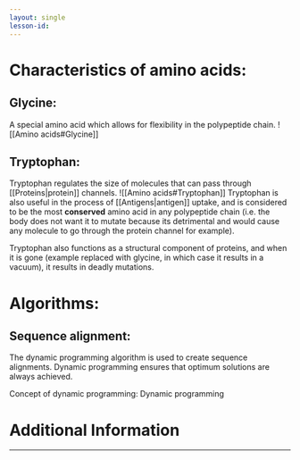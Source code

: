```yaml
---
layout: single
lesson-id:
---
```


# Characteristics of amino acids:
## Glycine:
A special amino acid which allows for flexibility in the polypeptide chain.
![[Amino acids#Glycine]]

## Tryptophan:
Tryptophan regulates the size of molecules that can pass through [[Proteins|protein]] channels.
![[Amino acids#Tryptophan]]
Tryptophan is also useful in the process of [[Antigens|antigen]] uptake, and is considered to be the most **conserved** amino acid in any polypeptide chain (i.e. the body does not want it to mutate because its detrimental and would cause any molecule to go through the protein channel for example).

Tryptophan also functions as a structural component of proteins, and when it is gone (example replaced with glycine, in which case it results in a vacuum), it results in deadly mutations.

# Algorithms:
## Sequence alignment:
The dynamic programming algorithm is used to create sequence alignments. Dynamic programming ensures that optimum solutions are always achieved.

Concept of dynamic programming:
Dynamic programming


# Additional Information
---
